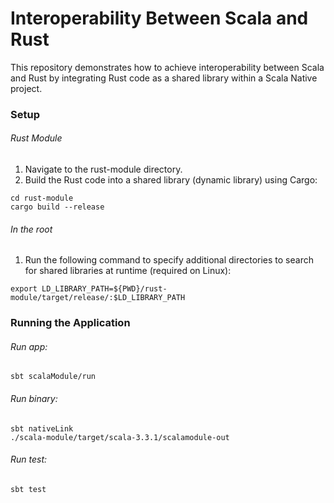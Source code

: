 # Interoperability Between Scala and Rust
This repository demonstrates how to achieve interoperability between Scala and Rust by integrating Rust code as a shared library within a Scala Native project.

### Setup
###### Rust Module
1. Navigate to the rust-module directory.
2. Build the Rust code into a shared library (dynamic library) using Cargo:
```
cd rust-module
cargo build --release
```
###### In the root
1. Run the following command to specify additional directories to search for shared libraries at runtime (required on Linux):
```
export LD_LIBRARY_PATH=${PWD}/rust-module/target/release/:$LD_LIBRARY_PATH
```

### Running the Application
###### Run app:
```
sbt scalaModule/run
```
###### Run binary:
```
sbt nativeLink
./scala-module/target/scala-3.3.1/scalamodule-out
```
###### Run test:
```
sbt test
```
